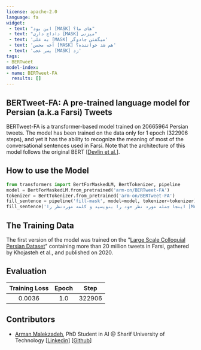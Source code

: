 ```yaml
---
license: apache-2.0
language: fa
widget:
 - text: "این بود [MASK] های ما؟"
 - text: "داداچ داری [MASK] میزنی"
 - text: 'به علی [MASK] میگفتن جادوگر'
 - text: 'آخه محسن [MASK] هم شد خواننده؟'
 - text: 'پسر عجب [MASK] زد'
tags:
- BERTweet
model-index:
- name: BERTweet-FA
  results: []
---
```


BERTweet-FA: A pre-trained language model for Persian (a.k.a Farsi) Tweets
---

BERTweet-FA is a transformer-based model trained on 20665964 Persian tweets. The model has been trained on the data only for 1 epoch (322906 steps), and yet it has the ability to recognize the meaning of most of the conversational sentences used in Farsi. Note that the architecture of this model follows the original BERT [[Devlin et al.](https://arxiv.org/abs/1810.04805)].

How to use the Model
---
```python
from transformers import BertForMaskedLM, BertTokenizer, pipeline
model = BertForMaskedLM.from_pretrained('arm-on/BERTweet-FA')
tokenizer = BertTokenizer.from_pretrained('arm-on/BERTweet-FA')
fill_sentence = pipeline('fill-mask', model=model, tokenizer=tokenizer)
fill_sentence('اینجا جمله مورد نظر خود را بنویسید و کلمه موردنظر را [MASK] کنید')
```

The Training Data
---
The first version of the model was trained on the "[Large Scale Colloquial Persian Dataset](https://iasbs.ac.ir/~ansari/lscp/)" containing more than 20 million tweets in Farsi, gathered by Khojasteh et al., and published on 2020.

Evaluation
---

| Training Loss | Epoch | Step  |
|:-------------:|:-----:|:-----:|
| 0.0036        | 1.0   | 322906 |

Contributors
---
- [Arman Malekzadeh](http://ce.sharif.edu/~malekzaadeh/), PhD Student in AI @ Sharif University of Technology [[Linkedin](https://www.linkedin.com/in/arman-malekzadeh/)] [[Github](https://github.com/arm-on)]